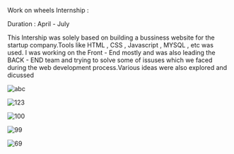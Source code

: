 Work on wheels Internship :

Duration : April - July

This Intership was solely based on building a bussiness website for the startup company.Tools like HTML , CSS , Javascript , MYSQL , etc was used.
I was working  on the Front - End mostly and was also leading the BACK - END team  and trying to solve some of issuses which we faced during the 
web development process.Various ideas were also explored and dicussed 
  
![abc](https://user-images.githubusercontent.com/44118554/93969768-4d27f580-fd8a-11ea-9770-b68d52f97a26.png)


![123](https://user-images.githubusercontent.com/44118554/96335473-85bfa400-1096-11eb-9c6a-7b5773a32ccd.PNG)


![100](https://user-images.githubusercontent.com/44118554/96335509-c1f30480-1096-11eb-8054-a47aa92d37bc.PNG)


![99](https://user-images.githubusercontent.com/44118554/96335546-07afcd00-1097-11eb-8e2c-ecb46c604d9d.PNG)



![69](https://user-images.githubusercontent.com/44118554/96335578-48a7e180-1097-11eb-840e-ee8d6cfa3aa2.PNG)
